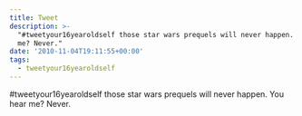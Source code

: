 ```yaml
---
title: Tweet
description: >-
  "#tweetyour16yearoldself those star wars prequels will never happen. You hear
  me? Never."
date: '2010-11-04T19:11:55+00:00'
tags:
  - tweetyour16yearoldself
---
```

#tweetyour16yearoldself those star wars prequels will never happen. You hear me? Never.
